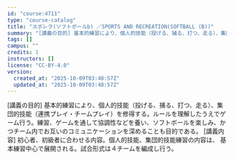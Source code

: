 ```yaml
---
id: "course:4711"
type: "course-catalog"
title: "スポレク(ソフトボールb) ／SPORTS AND RECREATION(SOFTBALL (B))"
summary: "[講義の目的] 基本的練習により、個人的技能（投げる、捕る、打つ、走る）、集団的技能（連携プレイ・チームプレイ）を修得する。ルールを理解したうえでゲーム行う。練習、ゲームを通して協調性などを養い、ソフトボールを楽しみ、かつチーム内でお互いの…"
tags: []
campus: ""
credits: 1
instructors: []
license: "CC-BY-4.0"
version:
  created_at: "2025-10-09T03:48:57Z"
  updated_at: "2025-10-09T03:48:57Z"
---
```

[講義の目的] 基本的練習により、個人的技能（投げる、捕る、打つ、走る）、集団的技能（連携プレイ・チームプレイ）を修得する。ルールを理解したうえでゲーム行う。練習、ゲームを通して協調性などを養い、ソフトボールを楽しみ、かつチーム内でお互いのコミュニケーションを深めることも目的である。 [講義内容] 初心者、初級者に合わせる内容。個人的技能、集団的技能練習の内容は、 基本練習中心で展開される。試合形式は４チームを編成し行う。
